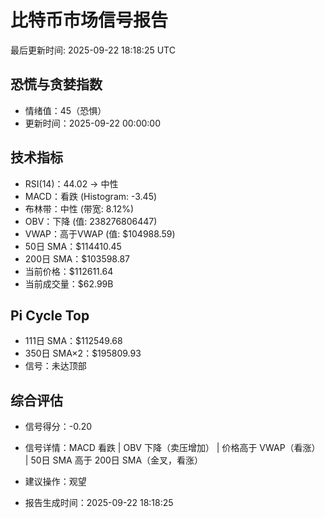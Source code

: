 # 比特币市场信号报告

最后更新时间: 2025-09-22 18:18:25 UTC

## 恐慌与贪婪指数
- 情绪值：45（恐惧）
- 更新时间：2025-09-22 00:00:00

## 技术指标
- RSI(14)：44.02 → 中性
- MACD：看跌 (Histogram: -3.45)
- 布林带：中性 (带宽: 8.12%)
- OBV：下降 (值: 238276806447)
- VWAP：高于VWAP (值: $104988.59)
- 50日 SMA：$114410.45
- 200日 SMA：$103598.87
- 当前价格：$112611.64
- 当前成交量：$62.99B

## Pi Cycle Top
- 111日 SMA：$112549.68
- 350日 SMA×2：$195809.93
- 信号：未达顶部

## 综合评估
- 信号得分：-0.20
- 信号详情：MACD 看跌 | OBV 下降（卖压增加） | 价格高于 VWAP（看涨） | 50日 SMA 高于 200日 SMA（金叉，看涨）
- 建议操作：观望

- 报告生成时间：2025-09-22 18:18:25